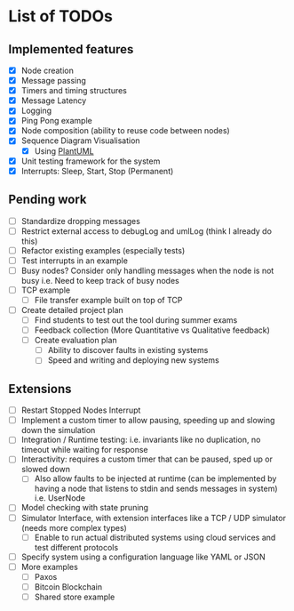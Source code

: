 # List of TODOs

## Implemented features

- [X] Node creation
- [X] Message passing
- [X] Timers and timing structures
- [X] Message Latency
- [X] Logging
- [X] Ping Pong example
- [X] Node composition (ability to reuse code between nodes)
- [X] Sequence Diagram Visualisation
  - [X] Using [PlantUML](https://plantuml.com/en-dark/sequence-diagram)
- [X] Unit testing framework for the system
- [X] Interrupts: Sleep, Start, Stop (Permanent)

## Pending work

- [ ] Standardize dropping messages
- [ ] Restrict external access to debugLog and umlLog (think I already do this)
- [ ] Refactor existing examples (especially tests)
- [ ] Test interrupts in an example
- [ ] Busy nodes? Consider only handling messages when the node is not busy i.e. Need to keep track of busy nodes
- [ ] TCP example
  - [ ] File transfer example built on top of TCP
- [ ] Create detailed project plan
  - [ ] Find students to test out the tool during summer exams
  - [ ] Feedback collection (More Quantitative vs Qualitative feedback)
  - [ ] Create evaluation plan
    - [ ] Ability to discover faults in existing systems
    - [ ] Speed and writing and deploying new systems

## Extensions

- [ ] Restart Stopped Nodes Interrupt
- [ ] Implement a custom timer to allow pausing, speeding up and slowing down the simulation
- [ ] Integration / Runtime testing: i.e. invariants like no duplication, no timeout while waiting for response
- [ ] Interactivity: requires a custom timer that can be paused, sped up or slowed down
  - [ ] Also allow faults to be injected at runtime (can be implemented by having a node that listens to stdin and sends messages in system) i.e. UserNode
- [ ] Model checking with state pruning
- [ ] Simulator Interface, with extension interfaces like a TCP / UDP simulator (needs more complex types)
  - [ ] Enable to run actual distributed systems using cloud services and test different protocols
- [ ] Specify system using a configuration language like YAML or JSON
- [ ] More examples
  - [ ] Paxos
  - [ ] Bitcoin Blockchain
  - [ ] Shared store example
